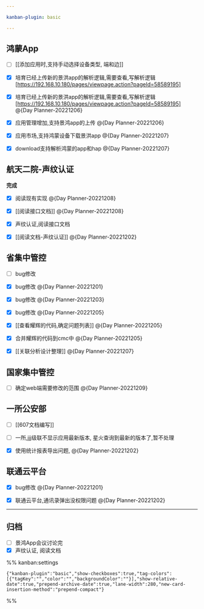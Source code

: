 ```yaml
---

kanban-plugin: basic

---
```


## 鸿蒙App

- [ ] [[添加应用时,支持手动选择设备类型, 端和边]]
- [x] 培育已经上传新的景洪app的解析逻辑,需要查看,写解析逻辑[https://192.168.10.180/pages/viewpage.action?pageId=58589195]
- [x] 培育已经上传新的景洪app的解析逻辑,需要查看,写解析逻辑[https://192.168.10.180/pages/viewpage.action?pageId=58589195] @{Day Planner-20221206}
- [x] 应用管理增加,支持景鸿app的上传 @{Day Planner-20221206}
- [x] 应用市场,支持鸿蒙设备下载景洪app @{Day Planner-20221207}
- [x] download支持解析鸿蒙的app和hap @{Day Planner-20221207}


## 航天二院-声纹认证

**完成**
- [x] 阅读现有实现 @{Day Planner-20221208}
- [x] [[阅读接口文档]] @{Day Planner-20221208}
- [x] 声纹认证,阅读接口文档
- [x] [[阅读文档-声纹认证]] @{Day Planner-20221202}


## 省集中管控

- [ ] bug修改
- [x] bug修改 @{Day Planner-20221201}
- [x] bug修改 @{Day Planner-20221203}
- [x] bug修改 @{Day Planner-20221205}
- [x] [[查看耀辉的代码,确定问题列表]] @{Day Planner-20221205}
- [x] 合并耀辉的代码到cmc中 @{Day Planner-20221205}
- [x] [[关联分析设计整理]] @{Day Planner-20221207}


## 国家集中管控

- [ ] 确定web端需要修改的范围 @{Day Planner-20221209}


## 一所公安部

- [ ] [[607文档编写]]
- [ ] 一所,jjj级联不显示应用最新版本, 星火查询到最新的版本了,暂不处理
- [x] 使用统计报表导出问题, @{Day Planner-20221202}


## 联通云平台

- [x] bug修改 @{Day Planner-20221201}
- [x] 联通云平台,通讯录弹出没权限问题 @{Day Planner-20221202}


***

## 归档

- [ ] 景鸿App会议讨论完
- [x] 声纹认证, 阅读文档

%% kanban:settings
```
{"kanban-plugin":"basic","show-checkboxes":true,"tag-colors":[{"tagKey":"","color":"","backgroundColor":""}],"show-relative-date":true,"prepend-archive-date":true,"lane-width":280,"new-card-insertion-method":"prepend-compact"}
```
%%